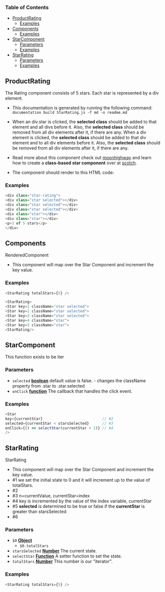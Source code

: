 <!-- Generated by documentation.js. Update this documentation by updating the source code. -->

### Table of Contents

-   [ProductRating][1]
    -   [Examples][2]
-   [Components][3]
    -   [Examples][4]
-   [StarComponent][5]
    -   [Parameters][6]
    -   [Examples][7]
-   [StarRating][8]
    -   [Parameters][9]
    -   [Examples][10]

## ProductRating

The Rating component consists of 5 stars. Each star is represented by a div element. 

-   This documentation is generated by running the following command: `documentation build StarRating.js -f md -o readme.md`

-   When an div.star is clicked, the **selected class** should be added to that element and all divs before it. Also, the **selected class** should be removed from all div elements after it, if there are any.
    When a div element is clicked, the  **selected class** should be added to that div element and to all div elements before it. Also, the  **selected class** should be removed from all div elements after it, if there are any.
-   Read more about this component check out [moonhighway][11] and learn how to create a **class-based star component** over at [ scotch][12].
-   The component should render to this HTML code:

### Examples

```javascript
<div class="star-rating">
<div class="star selected"></div>
<div class="star selected"></div>
<div class="star selected"></div>
<div class="star"></div>
<div class="star"></div>
<p>3 of 5 stars</p>
</div>
```

## Components

RenderedComponent

-   This component will map over the Star Component and increment the key value.

### Examples

```javascript
<StarRating totalStars={5} />
```

```javascript
<StarRating>
<Star key=1 className="star selected">
<Star key=2 className="star selected">
<Star key=3 className="star selected">
<Star key=4 className="star">
<Star key=5 className="star">
<StarRating/>
```

## StarComponent

This function exists to be iter

### Parameters

-   `selected` **[boolean][13]** default value is false. -   changes the className property from .star to .star.selected
-   `onClick` **[function][14]** The callback that handles the click event.

### Examples

```javascript
<Star
key={currentStar}                           // #2
selected={currentStar < starsSelected}      // #3
onClick={() => selectStar(currentStar + 1)} // #4
/>
```

## StarRating

StarRating

-   This component will map over the Star Component and increment the key value. 
-   \#1 we set the initial state to 0 and it will increment up to the value of totalStars.
-   \#2 
-   \#3  n=currentValue, currentStar=index
-   \#4 key is incremented by the value of the index variable, currentStar
-   \#5 **selected** is determined to be true or false if the **currentStar** is greater than starsSelected
-   \#6

### Parameters

-   `$0` **[Object][15]** 
    -   `$0.totalStars`  
-   `starsSelected` **[Number][16]** The current state.
-   `selectStar` **[Function][14]** A setter function to set the state.
-   `totalStars` **[Number][16]** This number is our "iterator".

### Examples

```javascript
<StarRating totalStars={5} />
```

[1]: #productrating

[2]: #examples

[3]: #components

[4]: #examples-1

[5]: #starcomponent

[6]: #parameters

[7]: #examples-2

[8]: #starrating

[9]: #parameters-1

[10]: #examples-3

[11]: https://moonhighway.com/refactoring-the-star-rating-with-hooks

[12]: https://scotch.io/tutorials/build-a-star-rating-component-for-react

[13]: https://developer.mozilla.org/docs/Web/JavaScript/Reference/Global_Objects/Boolean

[14]: https://developer.mozilla.org/docs/Web/JavaScript/Reference/Statements/function

[15]: https://developer.mozilla.org/docs/Web/JavaScript/Reference/Global_Objects/Object

[16]: https://developer.mozilla.org/docs/Web/JavaScript/Reference/Global_Objects/Number
